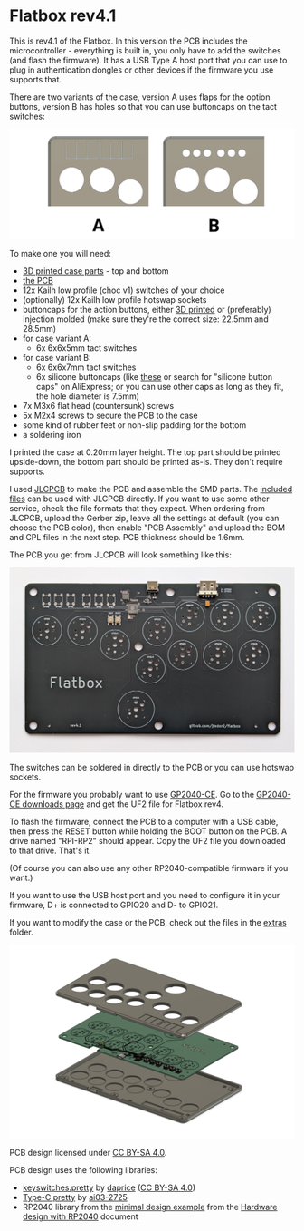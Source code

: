 # Flatbox rev4.1

This is rev4.1 of the Flatbox. In this version the PCB includes the microcontroller - everything is built in, you only have to add the switches (and flash the firmware). It has a USB Type A host port that you can use to plug in authentication dongles or other devices if the firmware you use supports that.

There are two variants of the case, version A uses flaps for the option buttons, version B has holes so that you can use buttoncaps on the tact switches:

![Flatbox rev4.1 case variants](images/Flatbox-rev4.1-variants.png)

To make one you will need:

* [3D printed case parts](3d-printed-case) - top and bottom
* [the PCB](pcb)
* 12x Kailh low profile (choc v1) switches of your choice
* (optionally) 12x Kailh low profile hotswap sockets
* buttoncaps for the action buttons, either [3D printed](../3d-printed-buttoncaps) or (preferably) injection molded (make sure they're the correct size: 22.5mm and 28.5mm)
* for case variant A:
  * 6x 6x6x5mm tact switches
* for case variant B:
  * 6x 6x6x7mm tact switches
  * 6x silicone buttoncaps (like [these](https://www.aliexpress.com/item/32846395636.html) or search for "silicone button caps" on AliExpress; or you can use other caps as long as they fit, the hole diameter is 7.5mm)
* 7x M3x6 flat head (countersunk) screws
* 5x M2x4 screws to secure the PCB to the case
* some kind of rubber feet or non-slip padding for the bottom
* a soldering iron

I printed the case at 0.20mm layer height. The top part should be printed upside-down, the bottom part should be printed as-is. They don't require supports.

I used [JLCPCB](https://jlcpcb.com/) to make the PCB and assemble the SMD parts. The [included files](pcb) can be used with JLCPCB directly. If you want to use some other service, check the file formats that they expect. When ordering from JLCPCB, upload the Gerber zip, leave all the settings at default (you can choose the PCB color), then enable "PCB Assembly" and upload the BOM and CPL files in the next step. PCB thickness should be 1.6mm.

The PCB you get from JLCPCB will look something like this:

![Flatbox rev4.1 PCB with SMD parts assembled](images/Flatbox-rev4.1-pcb-with-smd-parts.jpg)

The switches can be soldered in directly to the PCB or you can use hotswap sockets.

For the firmware you probably want to use [GP2040-CE](https://gp2040-ce.info/). Go to the [GP2040-CE downloads page](https://gp2040-ce.info/downloads/) and get the UF2 file for Flatbox rev4.

To flash the firmware, connect the PCB to a computer with a USB cable, then press the RESET button while holding the BOOT button on the PCB. A drive named "RPI-RP2" should appear. Copy the UF2 file you downloaded to that drive. That's it.

(Of course you can also use any other RP2040-compatible firmware if you want.)

If you want to use the USB host port and you need to configure it in your firmware, D+ is connected to GPIO20 and D- to GPIO21.

If you want to modify the case or the PCB, check out the files in the [extras](extras) folder.

![Flatbox rev4.1 exploded view of the 3D printed case](images/Flatbox-rev4.1-exploded.png)

PCB design licensed under [CC BY-SA 4.0](https://creativecommons.org/licenses/by-sa/4.0/).

PCB design uses the following libraries:

* [keyswitches.pretty](https://github.com/daprice/keyswitches.pretty) by [daprice](https://github.com/daprice) ([CC BY-SA 4.0](https://creativecommons.org/licenses/by-sa/4.0/))
* [Type-C.pretty](https://github.com/ai03-2725/Type-C.pretty) by [ai03-2725](https://github.com/ai03-2725)
* RP2040 library from the [minimal design example](https://datasheets.raspberrypi.org/rp2040/Minimal-KiCAD.zip) from the [Hardware design with RP2040](https://datasheets.raspberrypi.org/rp2040/hardware-design-with-rp2040.pdf) document
